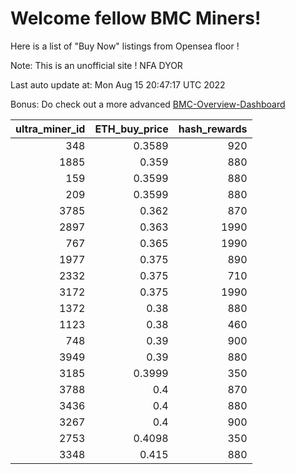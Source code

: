 # Welcome fellow BMC Miners!
Here is a list of "Buy Now" listings from Opensea floor !

Note: This is an unofficial site ! NFA DYOR

Last auto update at: Mon Aug 15 20:47:17 UTC 2022

Bonus: Do check out a more advanced [BMC-Overview-Dashboard](https://dune.com/defifunk/BMC-Overview-Dashboard)


|   ultra_miner_id |   ETH_buy_price |   hash_rewards |
|-----------------:|----------------:|---------------:|
|              348 |          0.3589 |            920 |
|             1885 |          0.359  |            880 |
|              159 |          0.3599 |            880 |
|              209 |          0.3599 |            880 |
|             3785 |          0.362  |            870 |
|             2897 |          0.363  |           1990 |
|              767 |          0.365  |           1990 |
|             1977 |          0.375  |            890 |
|             2332 |          0.375  |            710 |
|             3172 |          0.375  |           1990 |
|             1372 |          0.38   |            880 |
|             1123 |          0.38   |            460 |
|              748 |          0.39   |            900 |
|             3949 |          0.39   |            880 |
|             3185 |          0.3999 |            350 |
|             3788 |          0.4    |            870 |
|             3436 |          0.4    |            880 |
|             3267 |          0.4    |            900 |
|             2753 |          0.4098 |            350 |
|             3348 |          0.415  |            880 |